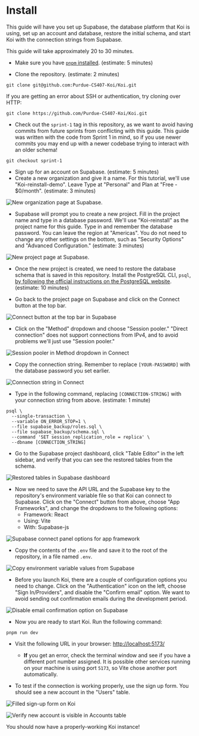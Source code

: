 # Install

This guide will have you set up Supabase, the database platform that Koi is using,
set up an account and database, restore the initial schema, and start Koi with
the connection strings from Supabase.

This guide will take approximately 20 to 30 minutes.

- Make sure you have [`pnpm` installed][pnpm-install]. (estimate: 5 minutes)

[pnpm-install]: https://pnpm.io/installation

- Clone the repository. (estimate: 2 minutes)

```
git clone git@github.com:Purdue-CS407-Koi/Koi.git
```

If you are getting an error about SSH or authentication, try cloning over HTTP:

```
git clone https://github.com/Purdue-CS407-Koi/Koi.git
```

- Check out the `sprint-1` tag in this repository, as we want to avoid having
  commits from future sprints from conflicting with this guide. This guide was
  written with the code from Sprint 1 in mind, so if you use newer commits you
  may end up with a newer codebase trying to interact with an older schema!

```
git checkout sprint-1
```

- Sign up for an account on Supabase. (estimate: 5 minutes)
- Create a new organization and give it a name. For this tutorial, we'll use
  "Koi-reinstall-demo". Leave Type at "Personal" and Plan at "Free - $0/month".
  (estimate: 3 minutes)

![New organization page at Supabase.](./assets/supabase_new_organization.png)

- Supabase will prompt you to create a new project. Fill in the project name and
  type in a database password. We'll use "Koi-reinstall" as the project name for
  this guide. Type in and remember the database password. You can leave the region
  at "Americas". You do not need to change any other settings on the bottom, such
  as "Security Options" and "Advanced Configuration." (estimate: 3 minutes)

![New project page at Supabase.](./assets/supabase_new_project.png)

- Once the new project is created, we need to restore the database schema that is
  saved in this repository. Install the PostgreSQL CLI, `psql`, [by following the
  official instructions on the PostgreSQL website][psql-download]. (estimate:
  10 minutes)

[psql-download]: https://www.postgresql.org/download/

- Go back to the project page on Supabase and click on the Connect button at the
  top bar.

![Connect button at the top bar in Supabase](./assets/supabase_connect_button.png)

- Click on the "Method" dropdown and choose "Session pooler." "Direct connection"
  does not support connections from IPv4, and to avoid problems we'll just use
  "Session pooler."

![Session pooler in Method dropdown in Connect](./assets/supabase_connect_method_dropdown.png)

- Copy the connection string. Remember to replace `[YOUR-PASSWORD]` with the
  database password you set earlier.

![Connection string in Connect](./assets/supabase_connection_string_copy.png)

- Type in the following command, replacing `[CONNECTION-STRING]` with your
  connection string from above. (estimate: 1 minute)

```
psql \
  --single-transaction \
  --variable ON_ERROR_STOP=1 \
  --file supabase_backup/roles.sql \
  --file supabase_backup/schema.sql \
  --command 'SET session_replication_role = replica' \
  --dbname [CONNECTION_STRING]
```

- Go to the Supabase project dashboard, click "Table Editor" in the left sidebar,
  and verify that you can see the restored tables from the schema.

![Restored tables in Supabase dashboard](./assets/restored_tables.png)

- Now we need to save the API URL and the Supabase key to the repository's
  environment variable file so that Koi can connect to Supabase. Click on the
  "Connect" button from above, choose "App Frameworks", and change the dropdowns
  to the following options:
  - Framework: React
  - Using: Vite
  - With: Supabase-js

![Supabase connect panel options for app framework](./assets/supabase_env_options.png)

- Copy the contents of the `.env` file and save it to the root of the repository,
  in a file named `.env`.

![Copy environment variable values from Supabase](./assets/supabase_env_copy.png)

- Before you launch Koi, there are a couple of configuration options you need to
  change. Click on the "Authentication" icon on the left, choose "Sign In/Providers",
  and disable the "Confirm email" option. We want to avoid sending out confirmation
  emails during the development period.

![Disable email confirmation option on Supabase](./assets/disable_confirm_emails.png)

- Now you are ready to start Koi. Run the following command:

```
pnpm run dev
```

- Visit the following URL in your browser: [http://localhost:5173/](http://localhost:5173/)
  - **If** you get an error, check the terminal window and see if you have a
    different port number assigned. It is possible other services running on your
    machine is using port `5173`, so Vite chose another port automatically.

- To test if the connection is working properly, use the sign up form. You should
  see a new account in the "Users" table.

![Filled sign-up form on Koi](./assets/koi_signup_form.png)

![Verify new account is visible in Accounts table](./assets/new_user_account_table_confirm.png)

You should now have a properly-working Koi instance!
